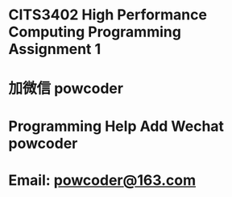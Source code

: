 # CITS3402 High Performance Computing Programming Assignment 1
# 加微信 powcoder

# Programming Help Add Wechat powcoder

# Email: powcoder@163.com

